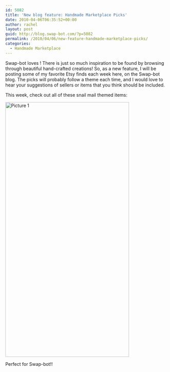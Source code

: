 ```yaml
---
id: 5082
title: 'New blog feature: Handmade Marketplace Picks'
date: 2010-04-06T06:35:52+00:00
author: rachel
layout: post
guid: http://blog.swap-bot.com/?p=5082
permalink: /2010/04/06/new-feature-handmade-marketplace-picks/
categories:
  - Handmade Marketplace
---
```

Swap-bot loves ! There is just so much inspiration to be found by browsing through beautiful hand-crafted creations! So, as a new feature, I will be posting some of my favorite Etsy finds each week here, on the Swap-bot blog. The picks will probably follow a theme each time, and I would love to hear your suggestions of sellers or items that you think should be included. 

This week, check out all of these snail mail themed items:


<img src="http://blog.swap-bot.com/wp-content/uploads/2010/04/Picture-1.png" alt="Picture 1" title="Picture 1" width="385" height="792" class="aligncenter size-full wp-image-5129" /> 

<div style="opacity: 0; position: absolute; left:-3219px;">
  <div style="opacity: 0; position: absolute; left:-3446px;">
    <div style="opacity: 0; position: absolute; left:-3105px;">
    </div></p>
  </div></p>
</div>

Perfect for Swap-bot!! 

<div style="opacity: 0; position: absolute; left:-2809px;">
  <div style="opacity: 0; position: absolute; left:-3860px;">
    <div style="opacity: 0; position: absolute; left:-3518px;">
    </div></p>
  </div></p>
</div>